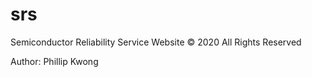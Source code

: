 # srs
Semiconductor Reliability Service Website &copy; 2020 All Rights Reserved

Author: Phillip Kwong
